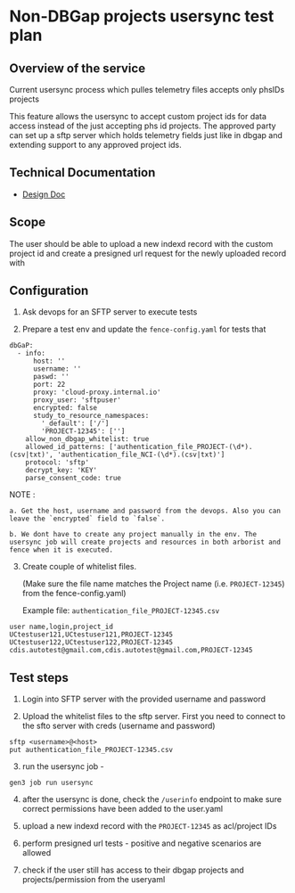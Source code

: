 # Non-DBGap projects usersync test plan

## Overview of the service

Current usersync process which pulles telemetry files accepts only phsIDs projects

This feature allows the usersync to accept custom project ids for data access instead of the just accepting phs id projects. The approved party can set up a sftp server which holds telemetry fields just like in dbgap and extending support to any approved project ids.

## Technical Documentation

- [Design Doc](https://docs.google.com/document/d/1gcdBCyTFkfF8xDa46PIybfgrSz6dQKaBqTei8C8wqOI)


## Scope

The user should be able to upload a new indexd record with the custom project id and create a presigned url request for the newly uploaded record with

## Configuration 

1. Ask devops for an SFTP server to execute tests

2. Prepare a test env and update the `fence-config.yaml` for tests that
```
dbGaP:
  - info:
      host: ''
      username: ''
      paswd: '' 
      port: 22
      proxy: 'cloud-proxy.internal.io'
      proxy_user: 'sftpuser'
      encrypted: false
      study_to_resource_namespaces:
        '_default': ['/']
        'PROJECT-12345': ['']
    allow_non_dbgap_whitelist: true
    allowed_id_patterns: ['authentication_file_PROJECT-(\d*).(csv|txt)', 'authentication_file_NCI-(\d*).(csv|txt)']
    protocol: 'sftp'
    decrypt_key: 'KEY'
    parse_consent_code: true
```

NOTE : 

    a. Get the host, username and password from the devops. Also you can leave the `encrypted` field to `false`.

    b. We dont have to create any project manually in the env. The usersync job will create projects and resources in both arborist and fence when it is executed.

3. Create couple of whitelist files. 

    (Make sure the file name matches the Project name (i.e. `PROJECT-12345`) from the fence-config.yaml)

    Example file: `authentication_file_PROJECT-12345.csv`
```
user name,login,project_id
UCtestuser121,UCtestuser121,PROJECT-12345
UCtestuser122,UCtestuser122,PROJECT-12345
cdis.autotest@gmail.com,cdis.autotest@gmail.com,PROJECT-12345
```

## Test steps

1. Login into SFTP server with the provided username and password

2. Upload the whitelist files to the sftp server. First you need to connect to the sfto server with creds (username and password)
```
sftp <username>@<host>
put authentication_file_PROJECT-12345.csv
```

3. run the usersync job -
``` 
gen3 job run usersync
```

4. after the usersync is done, check the `/userinfo` endpoint to make sure correct permissions have been added to the user.yaml

5. upload a new indexd record with the `PROJECT-12345` as acl/project IDs

6. perform presigned url tests - positive and negative scenarios are allowed

7. check if the user still has access to their dbgap projects and projects/permission from the useryaml







